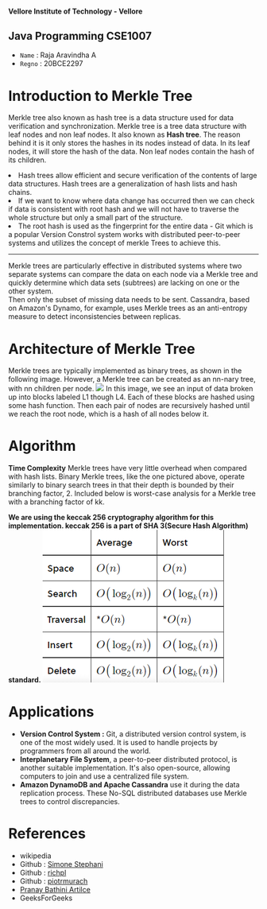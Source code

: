 #### Vellore Institute of Technology - Vellore

## Java Programming CSE1007

- `Name` : Raja Aravindha A
- `Regno` : 20BCE2297

# Introduction to Merkle Tree

Merkle tree also known as hash tree is a data structure used for data verification and synchronization.
Merkle tree is a tree data structure with leaf nodes and non leaf nodes. It also known as <b>Hash tree</b>.
The reason behind it is it only stores the hashes in its nodes instead of data. In its leaf nodes, it will store the hash of the data. Non leaf nodes contain the hash of its children.

  <li>Hash trees allow efficient and secure verification of the contents of large data structures. Hash trees are a generalization of hash lists and hash chains.
   <li>If we want to know where data change has occurred then we can check if data is consistent with root hash and we will not have to traverse the whole structure but only a small part of the structure.
<li>The root hash is used as the fingerprint for the entire data
  - Git which is a popular Version Constrol system works with distributed peer-to-peer systems and utilizes the concept of merkle Trees to achieve this.
    <hr>
  Merkle trees are particularly effective in distributed systems where two separate systems can compare the data on each node via a Merkle tree and quickly determine which data sets (subtrees) are lacking on one or the other system. <br>
    Then only the subset of missing data needs to be sent. Cassandra, based on Amazon's Dynamo, for example, uses Merkle trees as an anti-entropy measure to detect inconsistencies between replicas.
    
# Architecture of Merkle Tree
   Merkle trees are typically implemented as binary trees, as shown in the following image. However, a Merkle tree can be created as an nn-nary tree, with nn children per node.
<img src="https://upload.wikimedia.org/wikipedia/commons/thumb/9/95/Hash_Tree.svg/1920px-Hash_Tree.svg.png" />
In this image, we see an input of data broken up into blocks labeled L1 though L4. Each of these blocks are hashed using some hash function. Then each pair of nodes are recursively hashed until we reach the root node, which is a hash of all nodes below it.

# Algorithm

**Time Complexity**
Merkle trees have very little overhead when compared with hash lists. Binary Merkle trees, like the one pictured above, operate similarly to binary search trees in that their depth is bounded by their branching factor, 2. Included below is worst-case analysis for a Merkle tree with a branching factor of kk.

 <b>
   We are using the keccak 256 cryptography algorithm for this implementation.
   keccak 256 is a part of SHA 3(Secure Hash Algorithm) standard.
 </b>


  <img src = "./merkletreeTC.png" />
  
# Applications 
  - **Version Control System :** Git, a distributed version control system, is one of the most widely used. It is used to handle projects by programmers from all around the world.
  - **Interplanetary File System**, a peer-to-peer distributed protocol, is another suitable implementation. It's also open-source, allowing computers to join and use a centralized file system.
  - **Amazon DynamoDB and Apache Cassandra** use it during the data replication process. These No-SQL distributed databases use Merkle trees to control discrepancies.
  
  
 
  
 # References
  - wikipedia
  - Github : <a href="https://www.github.com/SimoneStephani">Simone Stephani </a>
  - Github : <a href="https://www.github.com/richpl">richpl</a>
  - Github : <a href="https://www.github.com/piotrmurach">piotrmurach </a>
  - <a href="https://www.pranaybathini.com/2021/05/merkle-tree.html">Pranay Bathini Artilce</a>
  - GeeksForGeeks

